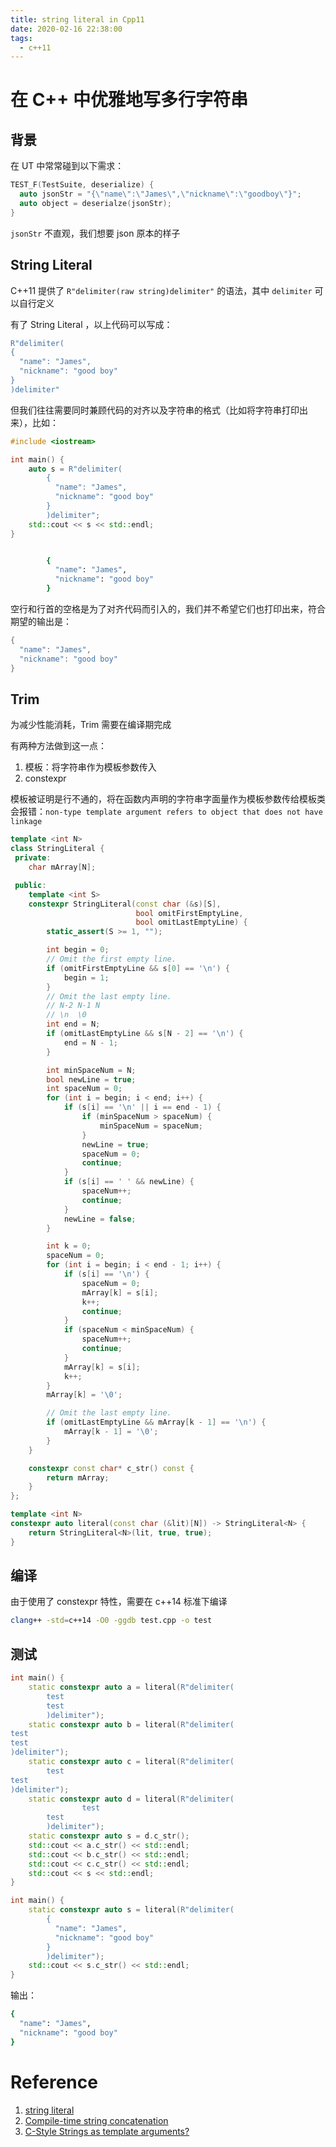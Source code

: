 ```yaml
---
title: string literal in Cpp11
date: 2020-02-16 22:38:00
tags:
  - c++11
---
```

<!--more-->

# 在 C++ 中优雅地写多行字符串

## 背景

在 UT 中常常碰到以下需求：

```cpp
TEST_F(TestSuite, deserialize) {
  auto jsonStr = "{\"name\":\"James\",\"nickname\":\"goodboy\"}";
  auto object = deserialze(jsonStr);
}
```

`jsonStr` 不直观，我们想要 json 原本的样子

## String Literal

C++11 提供了 `R"delimiter(raw string)delimiter"` 的语法，其中 `delimiter` 可以自行定义

有了 String Literal ，以上代码可以写成：

```cpp
R"delimiter(
{
  "name": "James",
  "nickname": "good boy"
}
)delimiter"
```

但我们往往需要同时兼顾代码的对齐以及字符串的格式（比如将字符串打印出来），比如：

```cpp
#include <iostream>

int main() {
    auto s = R"delimiter(
        {
          "name": "James",
          "nickname": "good boy"
        }
        )delimiter";
    std::cout << s << std::endl;
}
```

```bash

        {
          "name": "James",
          "nickname": "good boy"
        }

```

空行和行首的空格是为了对齐代码而引入的，我们并不希望它们也打印出来，符合期望的输出是：

```cpp
{
  "name": "James",
  "nickname": "good boy"
}
```

## Trim

为减少性能消耗，Trim 需要在编译期完成

有两种方法做到这一点：

1. 模板：将字符串作为模板参数传入
2. constexpr

模板被证明是行不通的，将在函数内声明的字符串字面量作为模板参数传给模板类会报错：`non-type template argument refers to object that does not have linkage`

```cpp
template <int N>
class StringLiteral {
 private:
    char mArray[N];

 public:
    template <int S>
    constexpr StringLiteral(const char (&s)[S],
                            bool omitFirstEmptyLine,
                            bool omitLastEmptyLine) {
        static_assert(S >= 1, "");

        int begin = 0;
        // Omit the first empty line.
        if (omitFirstEmptyLine && s[0] == '\n') {
            begin = 1;
        }
        // Omit the last empty line.
        // N-2 N-1 N
        // \n  \0
        int end = N;
        if (omitLastEmptyLine && s[N - 2] == '\n') {
            end = N - 1;
        }

        int minSpaceNum = N;
        bool newLine = true;
        int spaceNum = 0;
        for (int i = begin; i < end; i++) {
            if (s[i] == '\n' || i == end - 1) {
                if (minSpaceNum > spaceNum) {
                    minSpaceNum = spaceNum;
                }
                newLine = true;
                spaceNum = 0;
                continue;
            }
            if (s[i] == ' ' && newLine) {
                spaceNum++;
                continue;
            }
            newLine = false;
        }

        int k = 0;
        spaceNum = 0;
        for (int i = begin; i < end - 1; i++) {
            if (s[i] == '\n') {
                spaceNum = 0;
                mArray[k] = s[i];
                k++;
                continue;
            }
            if (spaceNum < minSpaceNum) {
                spaceNum++;
                continue;
            }
            mArray[k] = s[i];
            k++;
        }
        mArray[k] = '\0';

        // Omit the last empty line.
        if (omitLastEmptyLine && mArray[k - 1] == '\n') {
            mArray[k - 1] = '\0';
        }
    }

    constexpr const char* c_str() const {
        return mArray;
    }
};

template <int N>
constexpr auto literal(const char (&lit)[N]) -> StringLiteral<N> {
    return StringLiteral<N>(lit, true, true);
}
```

## 编译

由于使用了 constexpr 特性，需要在 c++14 标准下编译

```bash
clang++ -std=c++14 -O0 -ggdb test.cpp -o test
```

## 测试

```cpp
int main() {
    static constexpr auto a = literal(R"delimiter(
        test
        test
        )delimiter");
    static constexpr auto b = literal(R"delimiter(
test
test
)delimiter");
    static constexpr auto c = literal(R"delimiter(
        test
test
)delimiter");
    static constexpr auto d = literal(R"delimiter(
                test
        test
        )delimiter");
    static constexpr auto s = d.c_str();
    std::cout << a.c_str() << std::endl;
    std::cout << b.c_str() << std::endl;
    std::cout << c.c_str() << std::endl;
    std::cout << s << std::endl;
}
```

```cpp
int main() {
    static constexpr auto s = literal(R"delimiter(
        {
          "name": "James",
          "nickname": "good boy"
        }
        )delimiter");
    std::cout << s.c_str() << std::endl;
}
```

输出：

```bash
{
  "name": "James",
  "nickname": "good boy"
}
```

# Reference

1. [string literal](https://en.cppreference.com/w/cpp/language/string_literal)
2. [Compile-time string concatenation](https://akrzemi1.wordpress.com/2017/06/28/compile-time-string-concatenation/)
3. [C-Style Strings as template arguments?](https://stackoverflow.com/questions/1826464/c-style-strings-as-template-arguments)

